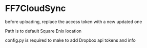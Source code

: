 # FF7CloudSync
before uploading, replace the access token with a new updated one

Path is to default Square Enix location

config.py is required to make to add Dropbox api tokens and info

